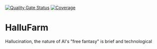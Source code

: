 [![Quality Gate Status](https://sonarcloud.io/api/project_badges/measure?project=luyiourwong_HalluFarmServer&metric=alert_status)](https://sonarcloud.io/summary/new_code?id=luyiourwong_HalluFarmServer)
[![Coverage](https://sonarcloud.io/api/project_badges/measure?project=luyiourwong_HalluFarmServer&metric=coverage)](https://sonarcloud.io/summary/new_code?id=luyiourwong_HalluFarmServer)

# HalluFarm

Hallucination, the nature of AI's "free fantasy" is brief and technological
